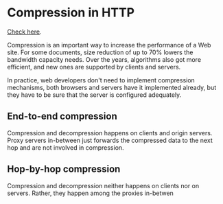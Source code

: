 # Compression in HTTP
[Check here](https://devdocs.io/http/compression).

Compression is an important way to increase the performance of a Web site. For some documents, size reduction of up to 70% lowers the bandwidth capacity needs. Over the years, algorithms also got more efficient, and new ones are supported by clients and servers.

In practice, web developers don't need to implement compression mechanisms, both browsers and servers have it implemented already, but they have to be sure that the server is configured adequately.

## End-to-end compression
Compression and decompression happens on clients and origin servers. Proxy servers in-between just forwards the compressed data to the next hop and are not involved in compression.

## Hop-by-hop compression
Compression and decompression neither happens on clients nor on servers. Rather, they happen among the proxies in-betwen